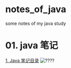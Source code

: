 # notes_of_java
some notes of my java study

# 01. java 笔记
<a href="https://github.com/leon9dragon/notes_of_java/tree/master/01.java_notes">1. Java 笔记目录</a>
![????](D:\GitRepo\notes_of_java\99.images\20200323084923.png)
